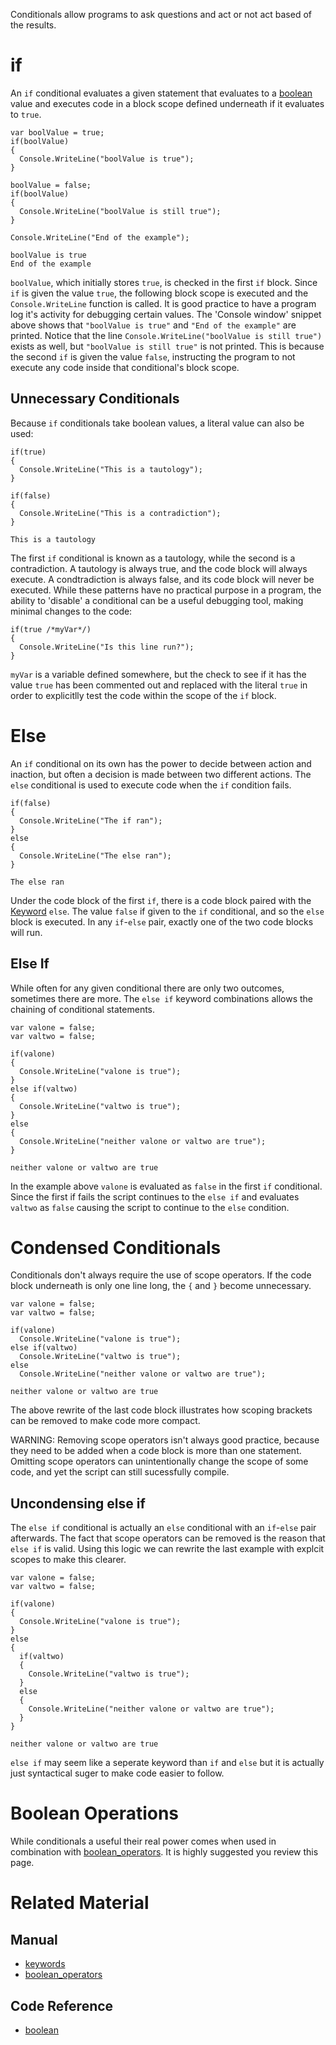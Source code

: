 Conditionals allow programs to ask questions and act or not act based of the results.

 # if
An `if` conditional evaluates a given statement that evaluates to a [boolean](https://github.com/ZilchEngine/ZilchDocs/blob/master/code_reference/nada_base_types/boolean.md) value and executes code in a block scope defined underneath if it evaluates to `true`.

```lang=csharp, name=if Conditional
var boolValue = true;
if(boolValue)
{
  Console.WriteLine("boolValue is true");
}

boolValue = false;
if(boolValue)
{
  Console.WriteLine("boolValue is still true");
}

Console.WriteLine("End of the example");
```
```name=Console window
boolValue is true
End of the example
```
`boolValue`, which initially stores `true`, is checked in the first `if` block.  Since `if` is given the value `true`, the following block scope is executed and the `Console.WriteLine` function is called.  It is good practice to have a program log it's activity for debugging certain values. The 'Console window' snippet above shows that `"boolValue is true"` and `"End of the example"` are printed.  Notice that the line `Console.WriteLine("boolValue is still true")` exists as well, but `"boolValue is still true"` is not printed.  This is because the second `if` is given the value `false`, instructing the program to not execute any code inside that conditional's block scope.

 ## Unnecessary Conditionals
Because `if` conditionals take boolean values, a literal value can also be used:

```lang=csharp, name=Tautology and Contradiction
if(true)
{
  Console.WriteLine("This is a tautology");
}

if(false)
{
  Console.WriteLine("This is a contradiction");
}
```
```name=Console window
This is a tautology
```
The first `if` conditional is known as a tautology, while the second is a contradiction.  A tautology is always true, and the code block will always execute.  A condtradiction is always false, and its code block will never be executed.  While these patterns have no practical purpose in a program, the ability to 'disable' a conditional can be a useful debugging tool, making minimal changes to the code:

```lang=csharp, name=Disabling an if conditional with a tautology
if(true /*myVar*/)
{
  Console.WriteLine("Is this line run?");
}
```
`myVar` is a variable defined somewhere, but the check to see if it has the value `true` has been commented out and replaced with the literal `true` in order to explicitlly test the code within the scope of the `if` block.

 # Else
An `if` conditional on its own has the power to decide between action and inaction, but often a decision is made between two different actions. The `else` conditional is used to execute code when the `if` condition fails.

```lang=csharp, name=else Conditional
if(false)
{
  Console.WriteLine("The if ran");
}
else
{
  Console.WriteLine("The else ran");
}
```
```name=Console window
The else ran
```
Under the code block of the first `if`, there is a code block paired with the [Keyword](https://github.com/ZilchEngine/ZilchDocs/blob/master/zilch_editor_documentation/zilchmanual/nada_in_zero/keywords.md) `else`.  The value `false` if given to the `if` conditional, and so the `else` block is executed. In any `if`-`else` pair, exactly one of the two code blocks will run.

 ## Else If
While often for any given conditional there are only two outcomes, sometimes there are more. The `else if` keyword combinations allows the chaining of conditional statements.

```lang=csharp, name=else if Conditional
var valone = false;
var valtwo = false;

if(valone)
{
  Console.WriteLine("valone is true");
}
else if(valtwo)
{
  Console.WriteLine("valtwo is true");
}
else
{
  Console.WriteLine("neither valone or valtwo are true");
}
```
```name=Console window
neither valone or valtwo are true
```
In the example above `valone` is evaluated as `false` in the first `if` conditional. Since the first if fails the script continues to the `else if` and evaluates `valtwo` as `false` causing the script to continue to the `else` condition.

 # Condensed Conditionals

Conditionals don't always require the use of scope operators. If the code block underneath is only one line long, the `{` and `}` become unnecessary.

```lang=csharp, name=else if Conditional
var valone = false;
var valtwo = false;

if(valone)
  Console.WriteLine("valone is true");
else if(valtwo)
  Console.WriteLine("valtwo is true");
else
  Console.WriteLine("neither valone or valtwo are true");
```
```name=Console window
neither valone or valtwo are true
```
The above rewrite of the last code block illustrates how scoping brackets can be removed to make code more compact.

WARNING: Removing scope operators isn't always good practice, because they need to be added when a code block is more than one statement. Omitting scope operators can unintentionally change the scope of some code, and yet the script can still sucessfully compile.

 ##  Uncondensing else if
The `else if` conditional is actually an `else` conditional with an `if`-`else` pair afterwards. The fact that scope operators can be removed is the reason that `else if` is valid. Using this logic we can rewrite the last example with explcit scopes to make this clearer.


```lang=csharp, name=else if Conditional
var valone = false;
var valtwo = false;

if(valone)
{
  Console.WriteLine("valone is true");
}
else
{
  if(valtwo)
  {
    Console.WriteLine("valtwo is true");
  }
  else
  {
    Console.WriteLine("neither valone or valtwo are true");
  }
}
```
```name=Console window
neither valone or valtwo are true
```

`else if` may seem like a seperate keyword than `if` and `else` but it is actually just syntactical suger to make code easier to follow.

 # Boolean Operations
While conditionals a useful their real power comes when used in combination with [boolean_operators](https://github.com/ZilchEngine/ZilchDocs/blob/master/zilch_editor_documentation/zilchmanual/nada_in_zero/boolean_operators.md). It is highly suggested you review this page.

 # Related Material
 ## Manual
- [keywords](https://github.com/ZilchEngine/ZilchDocs/blob/master/zilch_editor_documentation/zilchmanual/nada_in_zero/keywords.md)
- [boolean_operators](https://github.com/ZilchEngine/ZilchDocs/blob/master/zilch_editor_documentation/zilchmanual/nada_in_zero/boolean_operators.md)

 ## Code Reference
- [boolean](https://github.com/ZilchEngine/ZilchDocs/blob/master/code_reference/nada_base_types/boolean.md)
 

 